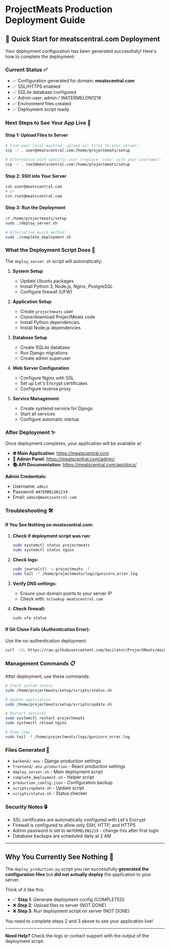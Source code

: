 # ProjectMeats Production Deployment Guide

## 🎯 Quick Start for meatscentral.com Deployment

Your deployment configuration has been generated successfully! Here's how to complete the deployment:

### Current Status ✅
- ✅ Configuration generated for domain: **meatscentral.com**
- ✅ SSL/HTTPS enabled
- ✅ SQLite database configured
- ✅ Admin user: admin / WATERMELON1219
- ✅ Environment files created
- ✅ Deployment script ready

### Next Steps to See Your App Live 🚀

#### Step 1: Upload Files to Server
```bash
# From your local machine, upload all files to your server:
scp -r . user@meatscentral.com:/home/projectmeats/setup

# Alternative with specific user (replace 'root' with your username):
scp -r . root@meatscentral.com:/home/projectmeats/setup
```

#### Step 2: SSH into Your Server
```bash
ssh user@meatscentral.com
# or
ssh root@meatscentral.com
```

#### Step 3: Run the Deployment
```bash
cd /home/projectmeats/setup
sudo ./deploy_server.sh

# Alternative quick method:
sudo ./complete_deployment.sh
```

### What the Deployment Script Does 🔧

The `deploy_server.sh` script will automatically:

1. **System Setup**
   - Update Ubuntu packages
   - Install Python 3, Node.js, Nginx, PostgreSQL
   - Configure firewall (UFW)

2. **Application Setup**
   - Create `projectmeats` user
   - Clone/download ProjectMeats code
   - Install Python dependencies
   - Install Node.js dependencies

3. **Database Setup**
   - Create SQLite database
   - Run Django migrations
   - Create admin superuser

4. **Web Server Configuration**
   - Configure Nginx with SSL
   - Set up Let's Encrypt certificates
   - Configure reverse proxy

5. **Service Management**
   - Create systemd service for Django
   - Start all services
   - Configure automatic startup

### After Deployment ✨

Once deployment completes, your application will be available at:

- **🌐 Main Application**: https://meatscentral.com
- **🔐 Admin Panel**: https://meatscentral.com/admin/
- **📚 API Documentation**: https://meatscentral.com/api/docs/

**Admin Credentials:**
- Username: `admin`
- Password: `WATERMELON1219`
- Email: `admin@meatscentral.com`

### Troubleshooting 🛠️

#### If You See Nothing on meatscentral.com:

1. **Check if deployment script was run:**
   ```bash
   sudo systemctl status projectmeats
   sudo systemctl status nginx
   ```

2. **Check logs:**
   ```bash
   sudo journalctl -u projectmeats -f
   sudo tail -f /home/projectmeats/logs/gunicorn_error.log
   ```

3. **Verify DNS settings:**
   - Ensure your domain points to your server IP
   - Check with: `nslookup meatscentral.com`

4. **Check firewall:**
   ```bash
   sudo ufw status
   ```

#### If Git Clone Fails (Authentication Error):

Use the no-authentication deployment:
```bash
curl -sSL https://raw.githubusercontent.com/Vacilator/ProjectMeats/main/deploy_no_auth.sh | sudo bash
```

### Management Commands 📋

After deployment, use these commands:

```bash
# Check system status
sudo /home/projectmeats/setup/scripts/status.sh

# Update application
sudo /home/projectmeats/setup/scripts/update.sh

# Restart services
sudo systemctl restart projectmeats
sudo systemctl reload nginx

# View logs
sudo tail -f /home/projectmeats/logs/gunicorn_error.log
```

### Files Generated 📁

- `backend/.env` - Django production settings
- `frontend/.env.production` - React production settings  
- `deploy_server.sh` - Main deployment script
- `complete_deployment.sh` - Helper script
- `production_config.json` - Configuration backup
- `scripts/update.sh` - Update script
- `scripts/status.sh` - Status checker

### Security Notes 🔒

- SSL certificates are automatically configured with Let's Encrypt
- Firewall is configured to allow only SSH, HTTP, and HTTPS
- Admin password is set to `WATERMELON1219` - change this after first login
- Database backups are scheduled daily at 2 AM

---

## Why You Currently See Nothing 🤔

The `deploy_production.py` script you ran successfully **generated the configuration files** but **did not actually deploy** the application to your server. 

Think of it like this:
- ✅ **Step 1**: Generate deployment config (COMPLETED)
- ❌ **Step 2**: Upload files to server (NOT DONE)
- ❌ **Step 3**: Run deployment script on server (NOT DONE)

You need to complete steps 2 and 3 above to see your application live!

---

**Need Help?** Check the logs or contact support with the output of the deployment script.